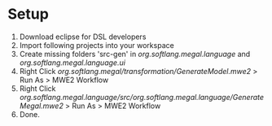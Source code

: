 # Setup

1. Download eclipse for DSL developers
2. Import following projects into your workspace
3. Create missing folders 'src-gen' in *org.softlang.megal.language* and *org.softlang.megal.language.ui*
4. Right Click *org.softlang.megal/transformation/GenerateModel.mwe2* > Run As > MWE2 Workflow
5. Right Click *org.softlang.megal.language/src/org.softlang.megal.language/GenerateMegal.mwe2* > Run As > MWE2 Workflow
6. Done.